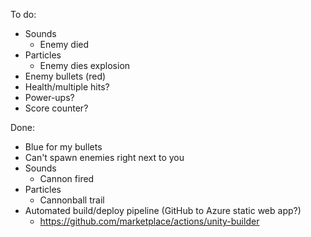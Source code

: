 To do:
- Sounds
  - Enemy died
- Particles
  - Enemy dies explosion
- Enemy bullets (red)
- Health/multiple hits?
- Power-ups?
- Score counter?


Done:
- Blue for my bullets
- Can't spawn enemies right next to you
- Sounds
  - Cannon fired
- Particles
  - Cannonball trail
- Automated build/deploy pipeline (GitHub to Azure static web app?)
  - https://github.com/marketplace/actions/unity-builder